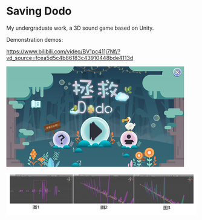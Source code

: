 # Saving Dodo
My undergraduate work, a 3D sound game based on Unity.

Demonstration demos: 

https://www.bilibili.com/video/BV1pc411j7Nf/?vd_source=fcea5d5c4b86183c43910448bde4113d

![screen2](https://github.com/fwyc0573/SavingDodo/blob/main/fig/fig2.png)

![screen1](https://github.com/fwyc0573/SavingDodo/blob/main/fig/fig1.png)
